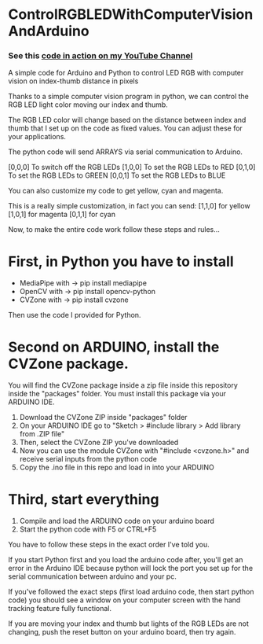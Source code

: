 # ControlRGBLEDWithComputerVisionAndArduino
### See this <a href="https://www.youtube.com/shorts/f3V4fJ6UyYo" target="_blank">code in action on my YouTube Channel</a>

A simple code for Arduino and Python to control LED RGB with computer vision on index-thumb distance in pixels

Thanks to a simple computer vision program in python, we can control the RGB LED light color moving our index and thumb.

The RGB LED color will change based on the distance between index and thumb that I set up on the code as fixed values.
You can adjust these for your applications.

The python code will send ARRAYS via serial communication to Arduino.

[0,0,0] To switch off the RGB LEDs
[1,0,0] To set the RGB LEDs to RED
[0,1,0] To set the RGB LEDs to GREEN
[0,0,1] To set the RGB LEDs to BLUE

You can also customize my code to get yellow, cyan and magenta. 

This is a really simple customization, in fact you can send:
[1,1,0] for yellow
[1,0,1] for magenta
[0,1,1] for cyan

Now, to make the entire code work follow these steps and rules...

# First, in Python you have to install
- MediaPipe with -> pip install mediapipe
- OpenCV with -> pip install opencv-python
- CVZone with -> pip install cvzone

Then use the code I provided for Python.

# Second on ARDUINO, install the CVZone package.
You will find the CVZone package inside a zip file inside this repository inside the "packages" folder.
You must install this package via your ARDUINO IDE.

1) Download the CVZone ZIP inside "packages" folder
2) On your ARDUINO IDE go to "Sketch > #include library > Add library from .ZIP file"
3) Then, select the CVZone ZIP you've downloaded
4) Now you can use the module CVZone with "#include <cvzone.h>" and receive serial inputs from the python code
5) Copy the .ino file in this repo and load in into your ARDUINO

# Third, start everything
1) Compile and load the ARDUINO code on your arduino board
2) Start the python code with F5 or CTRL+F5

You have to follow these steps in the exact order I've told you.

If you start Python first and you load the arduino code after, you'll get an error in the Arduino IDE because python will lock
the port you set up for the serial communication between arduino and your pc.

If you've followed the exact steps (first load arduino code, then start python code) you should see a window on your computer screen with the
hand tracking feature fully functional.

If you are moving your index and thumb but lights of the RGB LEDs are not changing, push the reset button on your arduino board, then try again.
